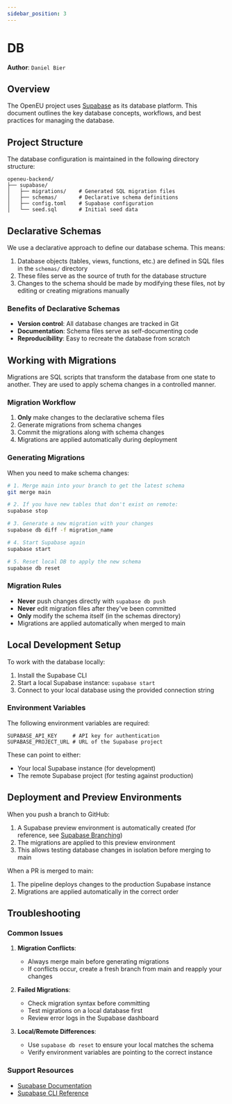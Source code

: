 ```yaml
---
sidebar_position: 3
---
```


# DB

**Author**: `Daniel Bier`

## Overview

The OpenEU project uses [Supabase](https://supabase.com/) as its database platform. This document outlines the key database concepts, workflows, and best practices for managing the database.

## Project Structure

The database configuration is maintained in the following directory structure:

```
openeu-backend/
├── supabase/
│   ├── migrations/    # Generated SQL migration files
│   ├── schemas/       # Declarative schema definitions
│   ├── config.toml    # Supabase configuration
│   └── seed.sql       # Initial seed data
```

## Declarative Schemas

We use a declarative approach to define our database schema. This means:

1. Database objects (tables, views, functions, etc.) are defined in SQL files in the `schemas/` directory
2. These files serve as the source of truth for the database structure
3. Changes to the schema should be made by modifying these files, not by editing or creating migrations manually

### Benefits of Declarative Schemas

- **Version control**: All database changes are tracked in Git
- **Documentation**: Schema files serve as self-documenting code
- **Reproducibility**: Easy to recreate the database from scratch

## Working with Migrations

Migrations are SQL scripts that transform the database from one state to another. They are used to apply schema changes in a controlled manner.

### Migration Workflow

1. **Only** make changes to the declarative schema files
2. Generate migrations from schema changes
3. Commit the migrations along with schema changes
4. Migrations are applied automatically during deployment

### Generating Migrations

When you need to make schema changes:

```bash
# 1. Merge main into your branch to get the latest schema
git merge main

# 2. If you have new tables that don't exist on remote:
supabase stop

# 3. Generate a new migration with your changes
supabase db diff -f migration_name

# 4. Start Supabase again
supabase start

# 5. Reset local DB to apply the new schema
supabase db reset
```

### Migration Rules

- **Never** push changes directly with `supabase db push`
- **Never** edit migration files after they've been committed
- **Only** modify the schema itself (in the schemas directory)
- Migrations are applied automatically when merged to main

## Local Development Setup

To work with the database locally:

1. Install the Supabase CLI
2. Start a local Supabase instance: `supabase start`
3. Connect to your local database using the provided connection string

### Environment Variables

The following environment variables are required:

```
SUPABASE_API_KEY     # API key for authentication
SUPABASE_PROJECT_URL # URL of the Supabase project
```

These can point to either:
- Your local Supabase instance (for development)
- The remote Supabase project (for testing against production)

## Deployment and Preview Environments

When you push a branch to GitHub:

1. A Supabase preview environment is automatically created (for reference, see [Supabase Branching](../backend/deployment.md#supabase-preview-environments-branching))
2. The migrations are applied to this preview environment
3. This allows testing database changes in isolation before merging to main

When a PR is merged to main:
1. The pipeline deploys changes to the production Supabase instance
2. Migrations are applied automatically in the correct order

## Troubleshooting

### Common Issues

1. **Migration Conflicts**:
   - Always merge main before generating migrations
   - If conflicts occur, create a fresh branch from main and reapply your changes

2. **Failed Migrations**:
   - Check migration syntax before committing
   - Test migrations on a local database first
   - Review error logs in the Supabase dashboard

3. **Local/Remote Differences**:
   - Use `supabase db reset` to ensure your local matches the schema
   - Verify environment variables are pointing to the correct instance

### Support Resources

- [Supabase Documentation](https://supabase.com/docs)
- [Supabase CLI Reference](https://supabase.com/docs/reference/cli)
